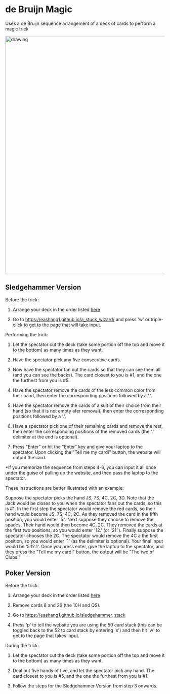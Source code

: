 # de Bruijn Magic
Uses a de Bruijn sequence arrangement of a deck of cards to perform a magic trick

<img src="https://user-images.githubusercontent.com/53799135/131555448-7533c901-57f4-437f-9bf6-057dacb367d8.png" alt="drawing" width="750px"/>


## Sledgehammer Version

Before the trick:

1) Arrange your deck in the order listed [here](https://docs.google.com/document/d/1KnhTf7GuQRqbklYCb3yejZ6yp79OneqwasQUdjZT0sQ/edit?usp=sharing)

2) Go to https://eashang1.github.io/a_stuck_wizard/ and press 'w' or triple-click to get to the page that will take input.


Performing the trick:

1) Let the spectator cut the deck (take some portion off the top and move it to the bottom) as many times as they want.

2) Have the spectator pick any five consecutive cards.

3) Now have the spectator fan out the cards so that they can see them all (and you can see the backs). The card closest to you is #1, and the one the furthest from you is #5.

4) Have the spectator remove the cards of the less common color from their hand, then enter the corresponding positions followed by a '.'.

5) Have the spectator remove the cards of a suit of their choice from their hand (so that it is not empty afer removal), then enter the corresponding positions followed by a '.'.

6) Have a spectator pick one of their remaining cards and remove the rest, then enter the corresponding positions of the removed cards (the '.' delimiter at the end is optional).

7) Press "Enter" or hit the "Enter" key and give your laptop to the spectator. Upon clicking the "Tell me my card!" button, the website will output the card.

*If you memorize the sequence from steps 4-6, you can input it all once under the guise of pulling up the website, and then pass the laptop to the spectator.

These instructions are better illustrated with an example:

Suppose the spectator picks the hand JS, 7S, 4C, 2C, 3D. Note that the Jack would be closes to you when the spectator fans out the cards, so this is #1. In the first step the spectator would remove the red cards, so their hand would become JS, 7S, 4C, 2C. As they removed the card in the fifth position, you would enter '5.'. Next suppose they choose to remove the spades. Their hand would then become 4C, 2C. They removed the cards at the first two positions, so you would enter '12.' (or '21.'). Finally suppose the spectator chooses the 2C. The spectator would remove the 4C a the first position, so you would enter '1' (as the delimiter is optional). Your final input would be '5.12.1'. Once you press enter, give the laptop to the spectator, and they press the "Tell me my card!" button, the output will be "The two of Clubs!"

## Poker Version

Before the trick:

1) Arrange your deck in the order listed [here](https://docs.google.com/document/d/1KnhTf7GuQRqbklYCb3yejZ6yp79OneqwasQUdjZT0sQ/edit?usp=sharing)

2) Remove cards 8 and 26 (the 10H and QS).

3) Go to https://eashang1.github.io/sledgehammer_stack

4) Press 'p' to tell the website you are using the 50 card stack (this can be toggled back to the 52 to card stack by entering 's') and then hit 'w' to get to the page that takes input.

During the trick: 

1) Let the spectator cut the deck (take some portion off the top and move it to the bottom) as many times as they want.

2) Deal out five hands of five, and let the spectator pick any hand. The card closest to you is #5, and the one the furthest from you is #1.

3) Follow the steps for the Sledgehammer Version from step 3 onwards.
